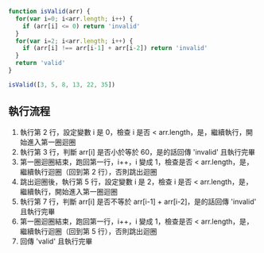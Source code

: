 ``` js
function isValid(arr) {
  for(var i=0; i<arr.length; i++) {
    if (arr[i] <= 0) return 'invalid'
  }
  for(var i=2; i<arr.length; i++) {
    if (arr[i] !== arr[i-1] + arr[i-2]) return 'invalid'
  }
  return 'valid'
}

isValid([3, 5, 8, 13, 22, 35])
```

## 執行流程
1. 執行第 2 行，設定變數 i 是 0，檢查 i 是否 < arr.length，是，繼續執行，開始進入第一圈迴圈
2. 執行第 3 行，判斷 arr[i] 是否小於等於 60，是的話回傳 'invalid' 且執行完畢
3. 第一圈迴圈結束，跑回第一行，i++，i 變成 1，檢查是否 < arr.length，是，繼續執行迴圈（回到第 2 行），否則跳出迴圈
4. 跳出迴圈後，執行第 5 行，設定變數 i 是 2，檢查 i 是否 < arr.length，是，繼續執行，開始進入第一圈迴圈
5. 執行第 7 行，判斷 arr[i] 是否不等於 arr[i-1] + arr[i-2]，是的話回傳 'invalid' 且執行完畢
6. 第一圈迴圈結束，跑回第一行，i++，i 變成 1，檢查是否 < arr.length，是，繼續執行迴圈（回到第 5 行），否則跳出迴圈
7. 回傳 'valid' 且執行完畢